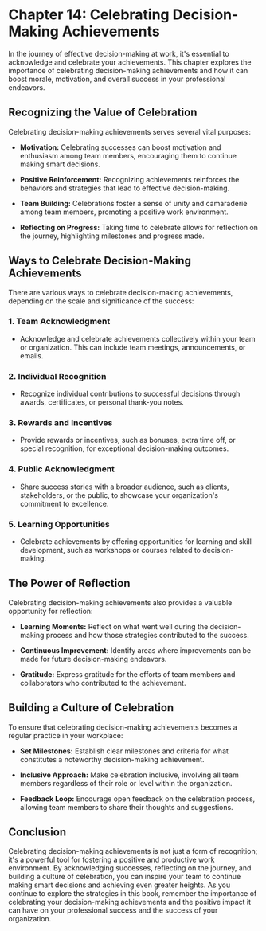 Chapter 14: Celebrating Decision-Making Achievements
====================================================

In the journey of effective decision-making at work, it's essential to acknowledge and celebrate your achievements. This chapter explores the importance of celebrating decision-making achievements and how it can boost morale, motivation, and overall success in your professional endeavors.

Recognizing the Value of Celebration
------------------------------------

Celebrating decision-making achievements serves several vital purposes:

* **Motivation:** Celebrating successes can boost motivation and enthusiasm among team members, encouraging them to continue making smart decisions.

* **Positive Reinforcement:** Recognizing achievements reinforces the behaviors and strategies that lead to effective decision-making.

* **Team Building:** Celebrations foster a sense of unity and camaraderie among team members, promoting a positive work environment.

* **Reflecting on Progress:** Taking time to celebrate allows for reflection on the journey, highlighting milestones and progress made.

Ways to Celebrate Decision-Making Achievements
----------------------------------------------

There are various ways to celebrate decision-making achievements, depending on the scale and significance of the success:

### 1. **Team Acknowledgment**

* Acknowledge and celebrate achievements collectively within your team or organization. This can include team meetings, announcements, or emails.

### 2. **Individual Recognition**

* Recognize individual contributions to successful decisions through awards, certificates, or personal thank-you notes.

### 3. **Rewards and Incentives**

* Provide rewards or incentives, such as bonuses, extra time off, or special recognition, for exceptional decision-making outcomes.

### 4. **Public Acknowledgment**

* Share success stories with a broader audience, such as clients, stakeholders, or the public, to showcase your organization's commitment to excellence.

### 5. **Learning Opportunities**

* Celebrate achievements by offering opportunities for learning and skill development, such as workshops or courses related to decision-making.

The Power of Reflection
-----------------------

Celebrating decision-making achievements also provides a valuable opportunity for reflection:

* **Learning Moments:** Reflect on what went well during the decision-making process and how those strategies contributed to the success.

* **Continuous Improvement:** Identify areas where improvements can be made for future decision-making endeavors.

* **Gratitude:** Express gratitude for the efforts of team members and collaborators who contributed to the achievement.

Building a Culture of Celebration
---------------------------------

To ensure that celebrating decision-making achievements becomes a regular practice in your workplace:

* **Set Milestones:** Establish clear milestones and criteria for what constitutes a noteworthy decision-making achievement.

* **Inclusive Approach:** Make celebration inclusive, involving all team members regardless of their role or level within the organization.

* **Feedback Loop:** Encourage open feedback on the celebration process, allowing team members to share their thoughts and suggestions.

Conclusion
----------

Celebrating decision-making achievements is not just a form of recognition; it's a powerful tool for fostering a positive and productive work environment. By acknowledging successes, reflecting on the journey, and building a culture of celebration, you can inspire your team to continue making smart decisions and achieving even greater heights. As you continue to explore the strategies in this book, remember the importance of celebrating your decision-making achievements and the positive impact it can have on your professional success and the success of your organization.
